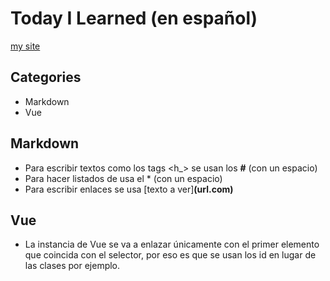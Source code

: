 # Today I Learned (en español)

[my site](https://rorepoid.github.io)

## Categories
* Markdown
* Vue

## Markdown
* Para escribir textos como los tags <h_> se usan los **#** (con un espacio)
* Para hacer listados de usa el * (con un espacio) 
* Para escribir enlaces se usa [texto a ver]**(url.com)**

## Vue
* La instancia de Vue se va a enlazar únicamente con el primer elemento que coincida con el selector, por eso es que se usan los id en lugar de las clases por ejemplo.